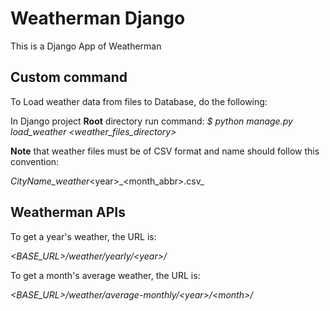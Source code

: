 Weatherman Django
=======

This is a Django App of Weatherman

## Custom command

To Load weather data from files to Database, do the following:

In Django project **Root** directory run command:
_$ python manage.py load_weather <weather_files_directory>_

**Note** that weather files must be of CSV format and name should follow this convention:

_CityName_weather_\<year>\_\<month_abbr>.csv_


## Weatherman APIs

To get a year's weather, the URL is:

_<BASE_URL>/weather/yearly/\<year>/_


To get a month's average weather, the URL is:

_<BASE_URL>/weather/average-monthly/\<year>/\<month>/_
